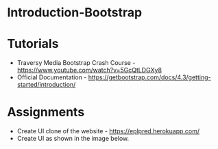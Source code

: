 # Introduction-Bootstrap

# Tutorials
* Traversy Media Bootstrap Crash Course - https://www.youtube.com/watch?v=5GcQtLDGXy8
* Official Documentation - https://getbootstrap.com/docs/4.3/getting-started/introduction/

# Assignments 
* Create UI clone of the website - https://eplpred.herokuapp.com/
* Create UI as shown in the image below.



